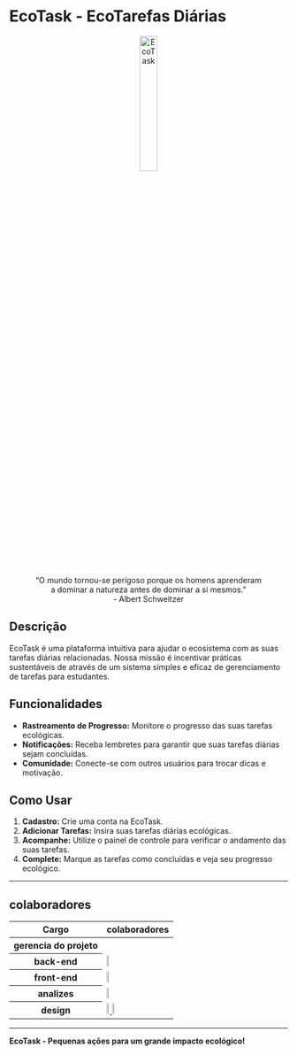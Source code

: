 
# EcoTask - EcoTarefas Diárias 

<p align="center" display="inline">
  <img src="./imagens/logo_github-drawing_for_Xpudding.png" alt="EcoTask" width="25%"><br>
  “O mundo tornou-se perigoso porque os homens aprenderam <br>
  a dominar a natureza antes de dominar a si mesmos.” <br>
  - Albert Schweitzer
</p>


## Descrição
EcoTask é uma plataforma intuitiva para ajudar o ecosistema  com as suas tarefas diárias relacionadas. Nossa missão é incentivar práticas sustentáveis de através de um sistema simples e eficaz de gerenciamento de tarefas para estudantes.

## Funcionalidades
- **Rastreamento de Progresso:** Monitore o progresso das suas tarefas ecológicas.
- **Notificações:** Receba lembretes para garantir que suas tarefas diárias sejam concluídas.
- **Comunidade:** Conecte-se com outros usuários para trocar dicas e motivação.

## Como Usar
1. **Cadastro:** Crie uma conta na EcoTask.
2. **Adicionar Tarefas:** Insira suas tarefas diárias ecológicas.
3. **Acompanhe:** Utilize o painel de controle para verificar o andamento das suas tarefas.
4. **Complete:** Marque as tarefas como concluídas e veja seu progresso ecológico.


---
## colaboradores
<!--<div display="flex">
  <div display="inline">
    <p>Gerencia do Projeto:</p>
    <br>
  </div>
  <div display="inline">
    <p>Back-end:</p>
    <div display="flex">
      <a href="https://github.com/Csayori-chan" alt="CSayori-chan">
        <img src="https://avatars.githubusercontent.com/u/163341948?v=4" width=5%>
      </a>
    </div>
  </div>
  
  Front-end:
  
  Analizes:
  <br><a href="https://github.com/SerHumano-arch" alt="SerHumano-arch">
    <img src="https://avatars.githubusercontent.com/u/174045324?v=4" width=5%>
  </a>
  
  Design:
  <br><a href="https://github.com/gabrielnascimento2" alt="gabrielnascimento2">
    <img src="https://avatars.githubusercontent.com/u/163344321?v=4" width=5%>
  </a>
  <a href="https://github.com/RaquelStephany" alt="RaquelStephany">
    <img src="https://avatars.githubusercontent.com/u/174052276?v=4" width=5%>
  </a>
</div>
!-->

<table>
  <thread>
    <tr>
      <th scope="col">Cargo</th>
      <th scope="col">colaboradores</th>
    </tr>
  </thread>
  <tbody>
    <tr>
      <th scope="row">gerencia do projeto</th>
      <td>       
      </td>
    </tr>
    <tr>
      <th scope="row">back-end</th>
      <td>
        <a href="https://github.com/Csayori-chan" alt="CSayori-chan">
          <img src="https://avatars.githubusercontent.com/u/163341948?v=4" width=5%>
        </a>
      </td>
    </tr>
    <tr>
      <th scope="row">front-end</th>
      <td>
        <a href="https://github.com/3m1ll3" alt="3m1ll3">
          <img src="https://avatars.githubusercontent.com/u/174371829?v=4" width=5%>
        </a>
      </td>
    </tr>
    <tr>
      <th scope="row">analizes</th>
      <td>
        <a href="https://github.com/SerHumano-arch" alt="SerHumano-arch">
          <img src="https://avatars.githubusercontent.com/u/174045324?v=4" width=5%>
        </a>
      </td>
    </tr>
    <tr>
      <th scope="row">design</th>
      <td>
        <a href="https://github.com/gabrielnascimento2" alt="gabrielnascimento2">
          <img src="https://avatars.githubusercontent.com/u/163344321?v=4" width=5%>
        </a>
        <a href="https://github.com/RaquelStephany" alt="RaquelStephany">
          <img src="https://avatars.githubusercontent.com/u/174052276?v=4" width=5%>
        </a>
      </td>
    </tr>
  </tbody>
</table>

---

**EcoTask - Pequenas ações para um grande impacto ecológico!**

